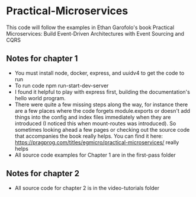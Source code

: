 # Practical-Microservices

This code will follow the examples in Ethan Garofolo's book Practical Microservices: Build Event-Driven Architectures with Event Sourcing and CQRS

## Notes for chapter 1 ##
- You must install node, docker, express, and uuidv4 to get the code to run
- To run code npm run-start-dev-server
- I found it helpful to play with express first, building the documentation's hello world program.
- There were quite a few missing steps along the way, for instance there are a few places where the code forgets module.exports or doesn't add things into the config and index files immediately when they are introduced (I noticed this when mount-routes was introduced).  So sometimes looking ahead a few pages or checking out the source code that accompanies the book really helps.  You can find it here: https://pragprog.com/titles/egmicro/practical-microservices/ really helps
- All source code examples for Chapter 1 are in the first-pass folder

## Notes for chapter 2 ##
- All source code for chapter 2 is in the video-tutorials folder
